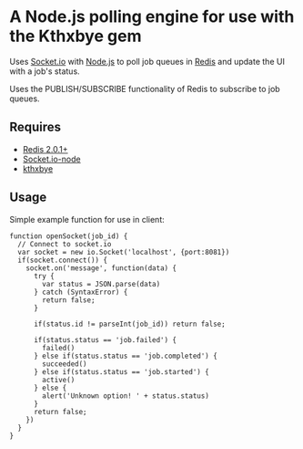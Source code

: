 A Node.js polling engine for use with the Kthxbye gem
=====================================================

Uses [Socket.io](http://github.com/LearnBoost/Socket.IO) with [Node.js](http://github.com/ry/node) to poll job queues 
in [Redis](http://code.google.com/p/redis/) and update the UI with a job's status.

Uses the PUBLISH/SUBSCRIBE functionality of Redis to subscribe to job queues.

## Requires

- [Redis 2.0.1+](http://github.com/antirez/redis)
- [Socket.io-node](http://github.com/LearnBoost/Socket.IO-node)
- [kthxbye](http://github.com/plukevdh/kthxbye)

## Usage

Simple example function for use in client:

    function openSocket(job_id) {
      // Connect to socket.io
      var socket = new io.Socket('localhost', {port:8081}) 
      if(socket.connect()) {
        socket.on('message', function(data) {
          try {
            var status = JSON.parse(data)
          } catch (SyntaxError) {
            return false;
          }
    
          if(status.id != parseInt(job_id)) return false;

          if(status.status == 'job.failed') {
            failed()
          } else if(status.status == 'job.completed') {
            succeeded()
          } else if(status.status == 'job.started') {
            active()
          } else {
            alert('Unknown option! ' + status.status)
          }
          return false;
        })
      }
    }
